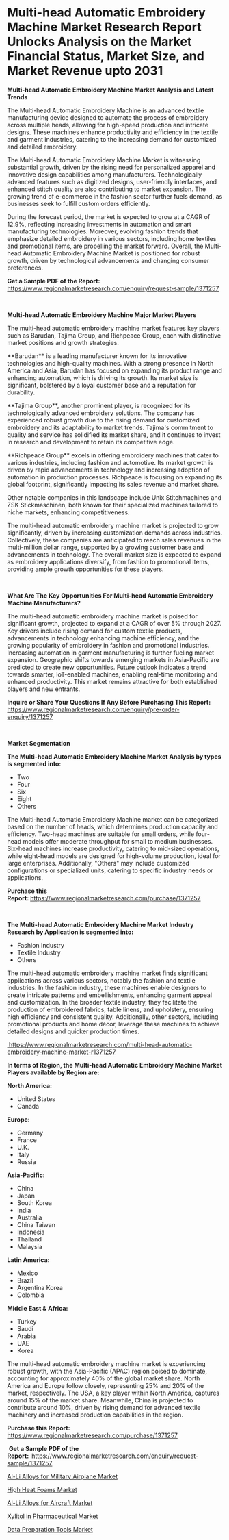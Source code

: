 <p><h1>Multi-head Automatic Embroidery Machine Market Research Report Unlocks Analysis on the Market Financial Status, Market Size, and Market Revenue upto 2031</h1></p><p><strong>Multi-head Automatic Embroidery Machine Market Analysis and Latest Trends</strong></p>
<p><p>The Multi-head Automatic Embroidery Machine is an advanced textile manufacturing device designed to automate the process of embroidery across multiple heads, allowing for high-speed production and intricate designs. These machines enhance productivity and efficiency in the textile and garment industries, catering to the increasing demand for customized and detailed embroidery.</p><p>The Multi-head Automatic Embroidery Machine Market is witnessing substantial growth, driven by the rising need for personalized apparel and innovative design capabilities among manufacturers. Technologically advanced features such as digitized designs, user-friendly interfaces, and enhanced stitch quality are also contributing to market expansion. The growing trend of e-commerce in the fashion sector further fuels demand, as businesses seek to fulfill custom orders efficiently.</p><p>During the forecast period, the market is expected to grow at a CAGR of 12.9%, reflecting increasing investments in automation and smart manufacturing technologies. Moreover, evolving fashion trends that emphasize detailed embroidery in various sectors, including home textiles and promotional items, are propelling the market forward. Overall, the Multi-head Automatic Embroidery Machine Market is positioned for robust growth, driven by technological advancements and changing consumer preferences.</p></p>
<p><strong>Get a Sample PDF of the Report:&nbsp;</strong> <a href="https://www.regionalmarketresearch.com/enquiry/request-sample/1371257">https://www.regionalmarketresearch.com/enquiry/request-sample/1371257</a></p>
<p>&nbsp;</p>
<p><strong>Multi-head Automatic Embroidery Machine Major Market Players</strong></p>
<p><p>The multi-head automatic embroidery machine market features key players such as Barudan, Tajima Group, and Richpeace Group, each with distinctive market positions and growth strategies. </p><p>**Barudan** is a leading manufacturer known for its innovative technologies and high-quality machines. With a strong presence in North America and Asia, Barudan has focused on expanding its product range and enhancing automation, which is driving its growth. Its market size is significant, bolstered by a loyal customer base and a reputation for durability.</p><p>**Tajima Group**, another prominent player, is recognized for its technologically advanced embroidery solutions. The company has experienced robust growth due to the rising demand for customized embroidery and its adaptability to market trends. Tajima's commitment to quality and service has solidified its market share, and it continues to invest in research and development to retain its competitive edge.</p><p>**Richpeace Group** excels in offering embroidery machines that cater to various industries, including fashion and automotive. Its market growth is driven by rapid advancements in technology and increasing adoption of automation in production processes. Richpeace is focusing on expanding its global footprint, significantly impacting its sales revenue and market share.</p><p>Other notable companies in this landscape include Unix Stitchmachines and ZSK Stickmaschinen, both known for their specialized machines tailored to niche markets, enhancing competitiveness.</p><p>The multi-head automatic embroidery machine market is projected to grow significantly, driven by increasing customization demands across industries. Collectively, these companies are anticipated to reach sales revenues in the multi-million dollar range, supported by a growing customer base and advancements in technology. The overall market size is expected to expand as embroidery applications diversify, from fashion to promotional items, providing ample growth opportunities for these players.</p></p>
<p>&nbsp;</p>
<p><strong>What Are The Key Opportunities For Multi-head Automatic Embroidery Machine Manufacturers?</strong></p>
<p><p>The multi-head automatic embroidery machine market is poised for significant growth, projected to expand at a CAGR of over 5% through 2027. Key drivers include rising demand for custom textile products, advancements in technology enhancing machine efficiency, and the growing popularity of embroidery in fashion and promotional industries. Increasing automation in garment manufacturing is further fueling market expansion. Geographic shifts towards emerging markets in Asia-Pacific are predicted to create new opportunities. Future outlook indicates a trend towards smarter, IoT-enabled machines, enabling real-time monitoring and enhanced productivity. This market remains attractive for both established players and new entrants.</p></p>
<p><strong>Inquire or Share Your Questions If Any Before Purchasing This Report:</strong> <a href="https://www.regionalmarketresearch.com/enquiry/pre-order-enquiry/1371257">https://www.regionalmarketresearch.com/enquiry/pre-order-enquiry/1371257</a></p>
<p>&nbsp;</p>
<p><strong>Market Segmentation</strong></p>
<p><strong>The Multi-head Automatic Embroidery Machine Market Analysis by types is segmented into:</strong></p>
<p><ul><li>Two</li><li>Four</li><li>Six</li><li>Eight</li><li>Others</li></ul></p>
<p><p>The Multi-head Automatic Embroidery Machine market can be categorized based on the number of heads, which determines production capacity and efficiency. Two-head machines are suitable for small orders, while four-head models offer moderate throughput for small to medium businesses. Six-head machines increase productivity, catering to mid-sized operations, while eight-head models are designed for high-volume production, ideal for large enterprises. Additionally, "Others" may include customized configurations or specialized units, catering to specific industry needs or applications.</p></p>
<p><strong>Purchase this Report:&nbsp;</strong><a href="https://www.regionalmarketresearch.com/purchase/1371257">https://www.regionalmarketresearch.com/purchase/1371257</a></p>
<p>&nbsp;</p>
<p><strong>The Multi-head Automatic Embroidery Machine Market Industry Research by Application is segmented into:</strong></p>
<p><ul><li>Fashion Industry</li><li>Textile Industry</li><li>Others</li></ul></p>
<p><p>The multi-head automatic embroidery machine market finds significant applications across various sectors, notably the fashion and textile industries. In the fashion industry, these machines enable designers to create intricate patterns and embellishments, enhancing garment appeal and customization. In the broader textile industry, they facilitate the production of embroidered fabrics, table linens, and upholstery, ensuring high efficiency and consistent quality. Additionally, other sectors, including promotional products and home décor, leverage these machines to achieve detailed designs and quicker production times.</p></p>
<p><a href="https://www.regionalmarketresearch.com/multi-head-automatic-embroidery-machine-market-r1371257">&nbsp;https://www.regionalmarketresearch.com/multi-head-automatic-embroidery-machine-market-r1371257</a></p>
<p><strong>In terms of Region, the Multi-head Automatic Embroidery Machine Market Players available by Region are:</strong></p>
<p>
    <p> <strong> North America: </strong>
        <ul>
            <li>United States</li>
            <li>Canada</li>
        </ul>
        </p> 
    <p> <strong> Europe: </strong>
        <ul>
            <li>Germany</li>
            <li>France</li>
            <li>U.K.</li>
            <li>Italy</li>
            <li>Russia</li>
        </ul>
        </p> 
    <p> <strong> Asia-Pacific: </strong>
        <ul>
            <li>China</li>
            <li>Japan</li>
            <li>South Korea</li>
            <li>India</li>
            <li>Australia</li>
            <li>China Taiwan</li>
            <li>Indonesia</li>
            <li>Thailand</li>
            <li>Malaysia</li>
        </ul>
        </p> 
    <p> <strong> Latin America: </strong>
        <ul>
            <li>Mexico</li>
            <li>Brazil</li>
            <li>Argentina Korea</li>
            <li>Colombia</li>
        </ul>
        </p> 
    <p> <strong> Middle East & Africa: </strong>
        <ul>
            <li>Turkey</li>
            <li>Saudi</li>
            <li>Arabia</li>
            <li>UAE</li>
            <li>Korea</li>
        </ul>
    </p>
    </p>
<p><p>The multi-head automatic embroidery machine market is experiencing robust growth, with the Asia-Pacific (APAC) region poised to dominate, accounting for approximately 40% of the global market share. North America and Europe follow closely, representing 25% and 20% of the market, respectively. The USA, a key player within North America, captures around 15% of the market share. Meanwhile, China is projected to contribute around 10%, driven by rising demand for advanced textile machinery and increased production capabilities in the region.</p></p>
<p><strong>Purchase this Report: </strong><a href="https://www.regionalmarketresearch.com/purchase/1371257">https://www.regionalmarketresearch.com/purchase/1371257</a></p>
<p>&nbsp;<strong>Get a Sample PDF of the Report:&nbsp;&nbsp;</strong><a href="https://www.regionalmarketresearch.com/enquiry/request-sample/1371257">https://www.regionalmarketresearch.com/enquiry/request-sample/1371257</a></p>
<p><strong></strong></p>
<p><p><a href="https://issuu.com/reportprime-2/docs/al-li-alloys-for-military-airplane-_9c6a07527b5105">Al-Li Alloys for Military Airplane Market</a></p><p><a href="https://medium.com/@fiazchudhry575_60413/global-high-heat-foams-market-trends-insights-into-growth-opportunities-and-challenges-forecasted-501343da05bf?postPublishedType=repub">High Heat Foams Market</a></p><p><a href="https://issuu.com/reportprime-2/docs/al-li-alloys-for-aircraft-market-si_8f3a8c988f54a2">Al-Li Alloys for Aircraft Market</a></p><p><a href="https://github.com/GroverBarry/Market-Research-Report-List-7/blob/main/xylitol-in-pharmaceutical-market.md">Xylitol in Pharmaceutical Market</a></p><p><a href="https://www.linkedin.com/pulse/data-preparation-tools-market-trends-growth-outlook-2024-2031-p8t8f">Data Preparation Tools Market</a></p></p>